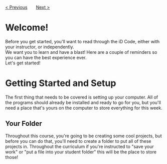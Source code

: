 <a href="/README.md">&lt; Previous</a>
&nbsp;&nbsp;&nbsp;&nbsp;&nbsp;
<a href="/v3/Python-Intro/Jupyter-NB.md">Next &gt;</a>
<h1>Welcome!</h1>
Before you get started, you'll want to read through the iD Code, either with your instructor, or independently.
<br>
We want you to learn and have a blast! Here are a couple of reminders so you can have the best experience ever.
<br>
Let's get started!
<h1>Getting Started and Setup</h1>
The first thing that needs to be covered is setting up your computer. All of the programs should already be installed and ready to go for you, but you'll need a place that's yours on the computer to store everything for this week.
<h2>Your Folder</h2>
Throughout this course, you're going to be creating some cool projects, but before you can do that, you'll need to create a folder to put all of these projects in. Throughout the curriculum if you're instructed to "save your work" or "put a file into your student folder" this will be the place to store those!
